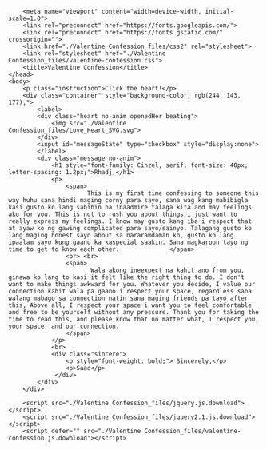 <!DOCTYPE html>
<!-- saved from url=(0077)https://meowish-0.github.io/My-Valentine-Confession/valentine-confession.html -->
<html lang="en"><head><meta http-equiv="Content-Type" content="text/html; charset=UTF-8">
        
        <meta name="viewport" content="width=device-width, initial-scale=1.0">
        <link rel="preconnect" href="https://fonts.googleapis.com/">
        <link rel="preconnect" href="https://fonts.gstatic.com/" crossorigin="">
        <link href="./Valentine Confession_files/css2" rel="stylesheet">
        <link rel="stylesheet" href="./Valentine Confession_files/valentine-confession.css">
        <title>Valentine Confession</title>
    </head>
    <body>
        <p class="instruction">Click the heart!</p>
        <div class="container" style="background-color: rgb(244, 143, 177);">
            <label>
            <div class="heart no-anim openedHer beating">
                <img src="./Valentine Confession_files/Love_Heart_SVG.svg">
            </div>
            <input id="messageState" type="checkbox" style="display:none">
            </label>
            <div class="message no-anim">
                <h1 style="font-family: Cinzel, serif; font-size: 40px; letter-spacing: 1.2px;">Rhadj,</h1>
                <p> 
                    <span>
                          This is my first time confessing to someone this way huhu sana hindi maging corny para sayo, sana wag kang mabibigla kasi gusto ko lang sabihin na inaadmire talaga kita and may feelings ako for you. This is not to rush you about things i just want to really express my feelings. I know may gusto kang iba i respect that at ayaw ko ng gawing complicated para sayo/sainyo. Talagang gusto ko lang maging honest sayo about sa nararamdaman ko, gusto ko lang ipaalam sayo kung gaano ka kaspecial saakin. Sana magkaroon tayo ng time to get to know each other.              </span>
                    <br> <br>
                    <span>
                           Wala akong ineexpect na kahit ano from you, ginawa ko lang to kasi it felt like the right thing to do. I don't want to make things awkward for you. Whatever you decide, I value our connection kahit wala pa gaano i respect your space, regardless sana walang mabago sa connection natin sana maging friends pa tayo after this, Above all, I respect your space i want you to feel comfortable and free to be yourself without any pressure. Thank you for taking the time to read this, and please know that no matter what, I respect you, your space, and our connection.
                    </span>      
                </p>
                <br>
                <div class="sincere">
                    <p style="font-weight: bold;"> Sincerely,</p>
                    <p>Saad</p>
                 </div>
            </div>
        </div>
        
        <script src="./Valentine Confession_files/jquery.js.download"></script>
        <script src="./Valentine Confession_files/jquery2.1.js.download"></script>
        <script defer="" src="./Valentine Confession_files/valentine-confession.js.download"></script>
    


</body></html>
